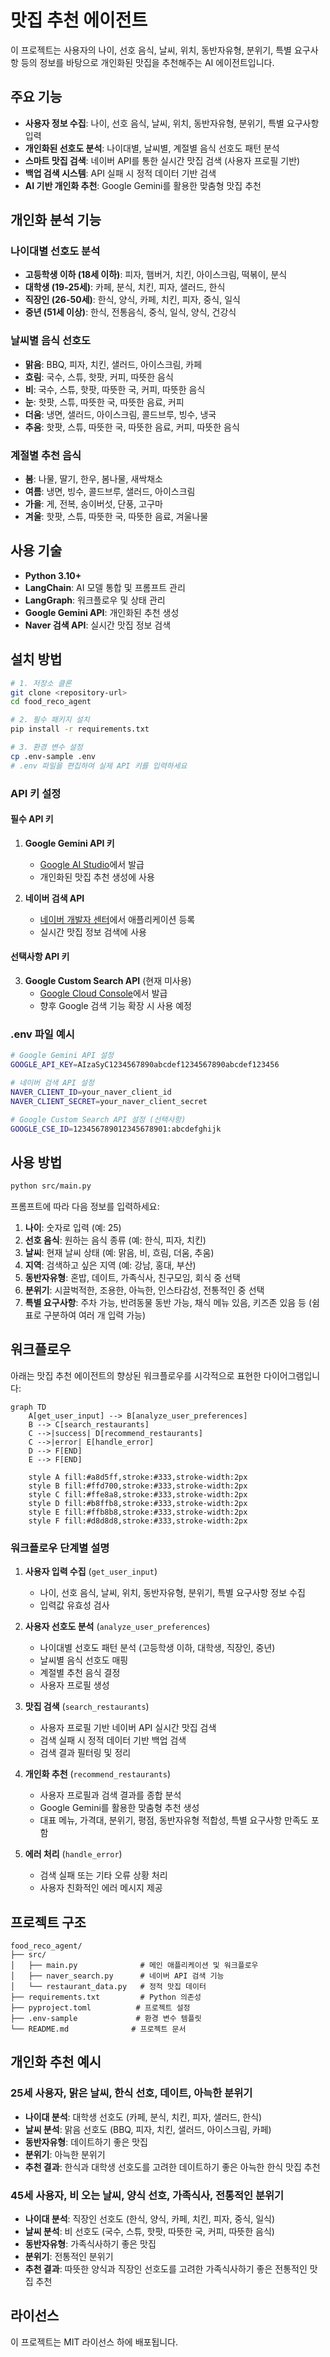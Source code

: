 # 맛집 추천 에이전트

이 프로젝트는 사용자의 나이, 선호 음식, 날씨, 위치, 동반자유형, 분위기, 특별 요구사항 등의 정보를 바탕으로 개인화된 맛집을 추천해주는 AI 에이전트입니다.

## 주요 기능

- **사용자 정보 수집**: 나이, 선호 음식, 날씨, 위치, 동반자유형, 분위기, 특별 요구사항 입력
- **개인화된 선호도 분석**: 나이대별, 날씨별, 계절별 음식 선호도 패턴 분석
- **스마트 맛집 검색**: 네이버 API를 통한 실시간 맛집 검색 (사용자 프로필 기반)
- **백업 검색 시스템**: API 실패 시 정적 데이터 기반 검색
- **AI 기반 개인화 추천**: Google Gemini를 활용한 맞춤형 맛집 추천

## 개인화 분석 기능

### 나이대별 선호도 분석
- **고등학생 이하 (18세 이하)**: 피자, 햄버거, 치킨, 아이스크림, 떡볶이, 분식
- **대학생 (19-25세)**: 카페, 분식, 치킨, 피자, 샐러드, 한식
- **직장인 (26-50세)**: 한식, 양식, 카페, 치킨, 피자, 중식, 일식
- **중년 (51세 이상)**: 한식, 전통음식, 중식, 일식, 양식, 건강식

### 날씨별 음식 선호도
- **맑음**: BBQ, 피자, 치킨, 샐러드, 아이스크림, 카페
- **흐림**: 국수, 스튜, 핫팟, 커피, 따뜻한 음식
- **비**: 국수, 스튜, 핫팟, 따뜻한 국, 커피, 따뜻한 음식
- **눈**: 핫팟, 스튜, 따뜻한 국, 따뜻한 음료, 커피
- **더움**: 냉면, 샐러드, 아이스크림, 콜드브루, 빙수, 냉국
- **추움**: 핫팟, 스튜, 따뜻한 국, 따뜻한 음료, 커피, 따뜻한 음식

### 계절별 추천 음식
- **봄**: 나물, 딸기, 한우, 봄나물, 새싹채소
- **여름**: 냉면, 빙수, 콜드브루, 샐러드, 아이스크림
- **가을**: 게, 전복, 송이버섯, 단풍, 고구마
- **겨울**: 핫팟, 스튜, 따뜻한 국, 따뜻한 음료, 겨울나물

## 사용 기술

- **Python 3.10+**
- **LangChain**: AI 모델 통합 및 프롬프트 관리
- **LangGraph**: 워크플로우 및 상태 관리
- **Google Gemini API**: 개인화된 추천 생성
- **Naver 검색 API**: 실시간 맛집 정보 검색

## 설치 방법

```bash
# 1. 저장소 클론
git clone <repository-url>
cd food_reco_agent

# 2. 필수 패키지 설치
pip install -r requirements.txt

# 3. 환경 변수 설정
cp .env-sample .env
# .env 파일을 편집하여 실제 API 키를 입력하세요
```

### API 키 설정

#### 필수 API 키
1. **Google Gemini API 키**
   - [Google AI Studio](https://makersuite.google.com/app/apikey)에서 발급
   - 개인화된 맛집 추천 생성에 사용

2. **네이버 검색 API**
   - [네이버 개발자 센터](https://developers.naver.com/apps/#/list)에서 애플리케이션 등록
   - 실시간 맛집 정보 검색에 사용

#### 선택사항 API 키
3. **Google Custom Search API** (현재 미사용)
   - [Google Cloud Console](https://developers.google.com/custom-search/v1/overview)에서 발급
   - 향후 Google 검색 기능 확장 시 사용 예정

### .env 파일 예시
```bash
# Google Gemini API 설정
GOOGLE_API_KEY=AIzaSyC1234567890abcdef1234567890abcdef123456

# 네이버 검색 API 설정
NAVER_CLIENT_ID=your_naver_client_id
NAVER_CLIENT_SECRET=your_naver_client_secret

# Google Custom Search API 설정 (선택사항)
GOOGLE_CSE_ID=123456789012345678901:abcdefghijk
```

## 사용 방법

```bash
python src/main.py
```

프롬프트에 따라 다음 정보를 입력하세요:
1. **나이**: 숫자로 입력 (예: 25)
2. **선호 음식**: 원하는 음식 종류 (예: 한식, 피자, 치킨)
3. **날씨**: 현재 날씨 상태 (예: 맑음, 비, 흐림, 더움, 추움)
4. **지역**: 검색하고 싶은 지역 (예: 강남, 홍대, 부산)
5. **동반자유형**: 혼밥, 데이트, 가족식사, 친구모임, 회식 중 선택
6. **분위기**: 시끌벅적한, 조용한, 아늑한, 인스타감성, 전통적인 중 선택
7. **특별 요구사항**: 주차 가능, 반려동물 동반 가능, 채식 메뉴 있음, 키즈존 있음 등 (쉼표로 구분하여 여러 개 입력 가능)

## 워크플로우

아래는 맛집 추천 에이전트의 향상된 워크플로우를 시각적으로 표현한 다이어그램입니다:

```mermaid
graph TD
    A[get_user_input] --> B[analyze_user_preferences]
    B --> C[search_restaurants]
    C -->|success| D[recommend_restaurants]
    C -->|error| E[handle_error]
    D --> F[END]
    E --> F[END]
    
    style A fill:#a8d5ff,stroke:#333,stroke-width:2px
    style B fill:#ffd700,stroke:#333,stroke-width:2px
    style C fill:#ffe8a8,stroke:#333,stroke-width:2px
    style D fill:#b8ffb8,stroke:#333,stroke-width:2px
    style E fill:#ffb8b8,stroke:#333,stroke-width:2px
    style F fill:#d8d8d8,stroke:#333,stroke-width:2px
```

### 워크플로우 단계별 설명

1. **사용자 입력 수집** (`get_user_input`)
   - 나이, 선호 음식, 날씨, 위치, 동반자유형, 분위기, 특별 요구사항 정보 수집
   - 입력값 유효성 검사

2. **사용자 선호도 분석** (`analyze_user_preferences`)
   - 나이대별 선호도 패턴 분석 (고등학생 이하, 대학생, 직장인, 중년)
   - 날씨별 음식 선호도 매핑
   - 계절별 추천 음식 결정
   - 사용자 프로필 생성

3. **맛집 검색** (`search_restaurants`)
   - 사용자 프로필 기반 네이버 API 실시간 맛집 검색
   - 검색 실패 시 정적 데이터 기반 백업 검색
   - 검색 결과 필터링 및 정리

4. **개인화 추천** (`recommend_restaurants`)
   - 사용자 프로필과 검색 결과를 종합 분석
   - Google Gemini를 활용한 맞춤형 추천 생성
   - 대표 메뉴, 가격대, 분위기, 평점, 동반자유형 적합성, 특별 요구사항 만족도 포함

5. **에러 처리** (`handle_error`)
   - 검색 실패 또는 기타 오류 상황 처리
   - 사용자 친화적인 에러 메시지 제공

## 프로젝트 구조

```
food_reco_agent/
├── src/
│   ├── main.py              # 메인 애플리케이션 및 워크플로우
│   ├── naver_search.py      # 네이버 API 검색 기능
│   └── restaurant_data.py   # 정적 맛집 데이터
├── requirements.txt         # Python 의존성
├── pyproject.toml          # 프로젝트 설정
├── .env-sample             # 환경 변수 템플릿
└── README.md              # 프로젝트 문서
```

## 개인화 추천 예시

### 25세 사용자, 맑은 날씨, 한식 선호, 데이트, 아늑한 분위기
- **나이대 분석**: 대학생 선호도 (카페, 분식, 치킨, 피자, 샐러드, 한식)
- **날씨 분석**: 맑음 선호도 (BBQ, 피자, 치킨, 샐러드, 아이스크림, 카페)
- **동반자유형**: 데이트하기 좋은 맛집
- **분위기**: 아늑한 분위기
- **추천 결과**: 한식과 대학생 선호도를 고려한 데이트하기 좋은 아늑한 한식 맛집 추천

### 45세 사용자, 비 오는 날씨, 양식 선호, 가족식사, 전통적인 분위기
- **나이대 분석**: 직장인 선호도 (한식, 양식, 카페, 치킨, 피자, 중식, 일식)
- **날씨 분석**: 비 선호도 (국수, 스튜, 핫팟, 따뜻한 국, 커피, 따뜻한 음식)
- **동반자유형**: 가족식사하기 좋은 맛집
- **분위기**: 전통적인 분위기
- **추천 결과**: 따뜻한 양식과 직장인 선호도를 고려한 가족식사하기 좋은 전통적인 맛집 추천

## 라이선스

이 프로젝트는 MIT 라이선스 하에 배포됩니다.